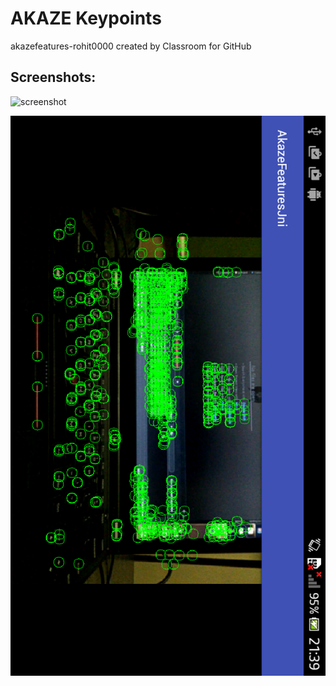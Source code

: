 # AKAZE Keypoints

akazefeatures-rohit0000 created by Classroom for GitHub

## Screenshots:

![screenshot](akaze1.png)

![screenshot](akaze.png)
